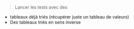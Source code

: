 > Lancer les tests avec des 
 * tableaux déjà triés (récupérer juste un tableau de valeurs)
 * Des tableaux triés en sens inverse

